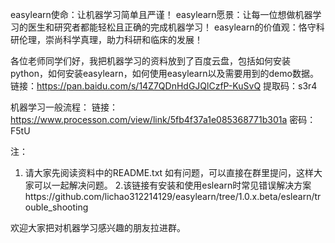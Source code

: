 easylearn使命：让机器学习简单且严谨！
easylearn愿景：让每一位想做机器学习的医生和研究者都能轻松且正确的完成机器学习！
easylearn的价值观：恪守科研伦理，崇尚科学真理，助力科研和临床的发展！

各位老师同学们好，我把机器学习的资料放到了百度云盘，包括如何安装python，如何安装easylearn，如何使用easylearn以及需要用到的demo数据。
链接：https://pan.baidu.com/s/14Z7QDnHdGJQlCzfP-KuSvQ 
提取码：s3r4 

机器学习一般流程：
链接：https://www.processon.com/view/link/5fb4f37a1e085368771b301a
密码：F5tU

注：
1. 请大家先阅读资料中的README.txt
如有问题，可以直接在群里提问，这样大家可以一起解决问题。
2.该链接有安装和使用eslearn时常见错误解决方案https://github.com/lichao312214129/easylearn/tree/1.0.x.beta/eslearn/trouble_shooting

欢迎大家把对机器学习感兴趣的朋友拉进群。
